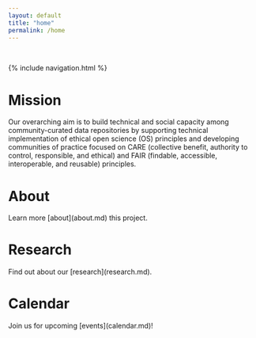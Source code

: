 ```yaml
---
layout: default
title: "home"
permalink: /home
---
```


<style>
  .topnav {
  background-color: #d3d9ed;
  overflow: hidden;
  position: sticky;
  top: 0;
 }
.topnav a {
  float: left;
  text-align: center;
  padding: 14px 16px;
  text-decoration: none;
  font-size: 17px;
 }
.topnav a:hover {
  background-color: #e1e5f0;
  color: #5e72ab;
 }
.topnav a.active {
  background-color: #e1e5f0;
  color: #4860a3;
}
</style>
<!-- div class="topnav">
 <a style="border-right: 1px solid blue;" class="active" href="home">Home</a>
 <a style="border-right: 1px solid blue;" href="about">About</a>
 <a style="border-right: 1px solid blue;" href="research">Research</a> 
 <a style="border-right: 1px solid blue;" href="calendar">Calendar</a>
</div-->
<br>

{% include navigation.html %}

<h1> Mission </h1>
Our overarching aim is to build technical and
social capacity among community-curated data repositories by supporting technical
implementation of ethical open science (OS) principles and developing communities of practice focused on CARE (collective benefit, authority to control, responsible, and ethical) and FAIR (findable, accessible, interoperable, and reusable) principles.
<h1> About </h1>
Learn more [about](about.md) this project.
<h1> Research </h1>
Find out about our [research](research.md).
<h1> Calendar </h1>
Join us for upcoming [events](calendar.md)! 
